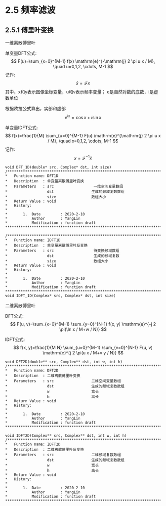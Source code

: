 # 2.5 频率滤波

## 2.5.1 傅里叶变换

一维离散傅里叶 

单变量DFT公式:
$$
F(u)=\sum_{x=0}^{M-1} f(x) \mathrm{e}^{-\mathrm{j} 2 \pi u x / M}, \quad u=0,1,2, \cdots, M-1
$$
记作:
$$
\hat{x}=\mathcal{F}x
$$
其中，x和y表示图像坐标变量，u和v表示频率变量； e是自然对数的底数，i是虚数单位

根据欧拉公式算出，实部和虚部
$$
e^{i x}=\cos x+i \sin x
$$

单变量IDFT公式:
$$
f(x)=\frac{1}{M} \sum_{u=0}^{M-1} F(u) \mathrm{e}^{\mathrm{j} 2 \pi u x / M}, \quad x=0,1,2, \cdots, M-1
$$
记作:
$$
x=\mathcal{F}^{-1}\hat{x}
$$

```
void DFT_1D(double* src, Complex* dst, int size)
/*****************************************************************************
*   Function name: DFT1D
*   Description  : 单变量离散傅里叶变换
*   Parameters   : src   			    一维空间变量数组
*                  dst                 生成的频域复数数组   
*                  size                数组大小
*   Return Value : void                           
*   History:
*
*       1.  Date         : 2020-2-10
*           Author       : YangLin
*           Modification : function draft
*****************************************************************************/
```

```
/*****************************************************************************
*   Function name: IDFT1D
*   Description  : 单变量离散傅里叶反变换
*   Parameters   : src   			    待变换频域数组
*                  dst                  生成的频域复数     
*                  size                 数组大小
*   Return Value : void                           
*   History:
*
*       1.  Date         : 2020-2-10
*           Author       : YangLin
*           Modification : function draft
*****************************************************************************/
void IDFT_1D(Complex* src, Complex* dst, int size)
```

二维离散傅里叶 

DFT公式:
$$
F(u, v)=\sum_{x=0}^{M-1} \sum_{y=0}^{N-1} f(x, y) \mathrm{e}^{-j 2 \pi(\ln x / M+w / N)}
$$

IDFT公式:
$$
f(x, y)=\frac{1}{M N} \sum_{u=0}^{M-1} \sum_{v=0}^{N-1} F(u, v) \mathrm{e}^{j 2 \pi(u x / M+v y / N)}
$$

```
void DFT2D(double** src, Complex** dst, int w, int h)
/*****************************************************************************
*   Function name: DFT2D
*   Description  : 二维离散傅里叶变换
*   Parameters   : src   			   二维空间变量数组
*                  dst                 生成的频域复数数组   
*                  w                   宽长
*                  h                   高长
*   Return Value : void                           
*   History:
*
*       1.  Date         : 2020-2-10
*           Author       : YangLin
*           Modification : function draft
*****************************************************************************/
```

```
void IDFT2D(Complex** src, Complex** dst, int w, int h)
/*****************************************************************************
*   Function name: IDFT2D
*   Description  : 二维离散傅里叶反变换
*   Parameters   : src   			   二维频域复数数组
*                  dst                 生成的频域复数数组   
*                  w                   宽长
*                  h                   高长
*   Return Value : void                           
*   History:
*
*       1.  Date         : 2020-2-10
*           Author       : YangLin
*           Modification : function draft
*****************************************************************************/

```
